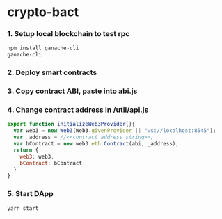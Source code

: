 # crypto-bact

### 1. Setup local blockchain to test rpc
```bash
npm install ganache-cli
ganache-cli
```
### 2. Deploy smart contracts

### 3. Copy contract ABI, paste into abi.js

### 4. Change contract address in /util/api.js
```javascript
export function initializeWeb3Provider(){
  var web3 = new Web3(Web3.givenProvider || "ws://localhost:8545");
  var _address = //<<contract address string>>;
  var bContract = new web3.eth.Contract(abi, _address);
  return {
    web3: web3,
    bContract: bContract
  }
}
```

### 5. Start DApp
```bash
yarn start
```
